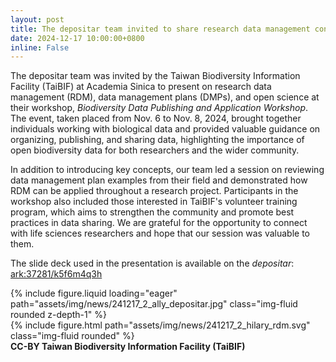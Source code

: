 ```yaml
---
layout: post
title: The depositar team invited to share research data management concepts and practices at the workshop hosted by the Taiwan Biodiversity Information Facility
date: 2024-12-17 10:00:00+0800
inline: False
---
```


The depositar team was invited by the Taiwan Biodiversity Information Facility (TaiBIF) at Academia Sinica to present on research data management (RDM), data management plans (DMPs), and open science at their workshop, *Biodiversity Data Publishing and Application Workshop*. The event, taken placed from Nov. 6 to Nov. 8, 2024, brought together individuals working with biological data and provided valuable guidance on organizing, publishing, and sharing data, highlighting the importance of open biodiversity data for both researchers and the wider community.

In addition to introducing key concepts, our team led a session on reviewing data management plan examples from their field and demonstrated how RDM can be applied throughout a research project. Participants in the workshop also included those interested in TaiBIF's volunteer training program, which aims to strengthen the community and promote best practices in data sharing. We are grateful for the opportunity to connect with life sciences researchers and hope that our session was valuable to them.

The slide deck used in the presentation is available on the *depositar*: [ark:37281/k5f6m4q3h](https://pid.depositar.io/ark:37281/k5f6m4q3h)

<div class="row mt-3">
    <div class="col-sm mt-3 mt-md-0">
        {% include figure.liquid loading="eager" path="assets/img/news/241217_2_ally_depositar.jpg" class="img-fluid rounded z-depth-1" %}
    </div>
</div>

<div class="row">
    <div class="col-sm mt-3 mt-md-0">
        {% include figure.html path="assets/img/news/241217_2_hilary_rdm.svg" class="img-fluid rounded" %}
    </div>
</div>
<div class="caption">
    <b>CC-BY Taiwan Biodiversity Information Facility (TaiBIF)</b>
</div>
